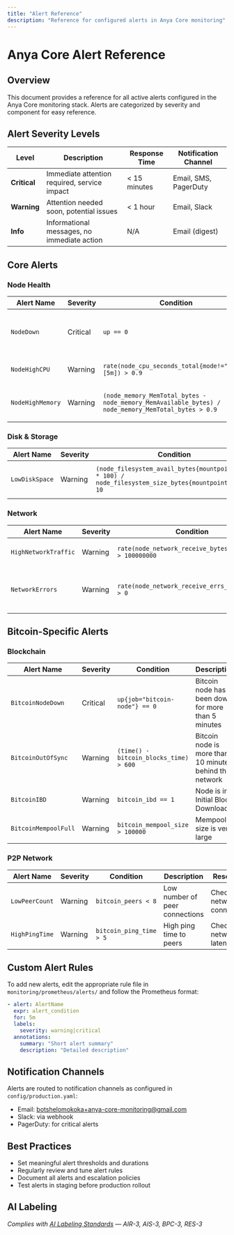 ```yaml
---
title: "Alert Reference"
description: "Reference for configured alerts in Anya Core monitoring"
---
```


# Anya Core Alert Reference

## Overview

This document provides a reference for all active alerts configured in the Anya Core monitoring stack. Alerts are categorized by severity and component for easy reference.

## Alert Severity Levels

| Level      | Description                                 | Response Time   | Notification Channel         |
|----------- |---------------------------------------------|-----------------|------------------------------|
| **Critical** | Immediate attention required, service impact | < 15 minutes    | Email, SMS, PagerDuty        |
| **Warning**  | Attention needed soon, potential issues      | < 1 hour        | Email, Slack                 |
| **Info**     | Informational messages, no immediate action  | N/A             | Email (digest)               |

## Core Alerts

### Node Health

| Alert Name      | Severity   | Condition                                                        | Description                        | Resolution                        |
|----------------|----------- |------------------------------------------------------------------|------------------------------------|------------------------------------|
| `NodeDown`     | Critical   | `up == 0`                                                        | Node is not responding to metrics collection | Check node status, restart if needed |
| `NodeHighCPU`  | Warning    | `rate(node_cpu_seconds_total{mode!="idle"}[5m]) > 0.9`          | CPU usage is very high             | Investigate high CPU processes      |
| `NodeHighMemory` | Warning  | `(node_memory_MemTotal_bytes - node_memory_MemAvailable_bytes) / node_memory_MemTotal_bytes > 0.9` | Memory usage is very high | Check for memory leaks, add more RAM |

### Disk & Storage

| Alert Name      | Severity   | Condition                                                        | Description                        | Resolution                        |
|----------------|----------- |------------------------------------------------------------------|------------------------------------|------------------------------------|
| `LowDiskSpace` | Warning    | `(node_filesystem_avail_bytes{mountpoint="/"} * 100) / node_filesystem_size_bytes{mountpoint="/"} < 10` | Disk space is running low | Clean up disk space or expand storage |

### Network

| Alert Name           | Severity   | Condition                                                        | Description                        | Resolution                        |
|---------------------|----------- |------------------------------------------------------------------|------------------------------------|------------------------------------|
| `HighNetworkTraffic`| Warning    | `rate(node_network_receive_bytes_total[5m]) > 100000000`         | High network receive rate          | Investigate traffic source         |
| `NetworkErrors`     | Warning    | `rate(node_network_receive_errs_total[5m]) > 0`                  | Network interface errors detected  | Check network hardware and connections |

## Bitcoin-Specific Alerts

### Blockchain

| Alert Name         | Severity   | Condition                                                        | Description                        | Resolution                        |
|-------------------|----------- |------------------------------------------------------------------|------------------------------------|------------------------------------|
| `BitcoinNodeDown` | Critical   | `up{job="bitcoin-node"} == 0`                                   | Bitcoin node has been down for more than 5 minutes | Check bitcoind status |
| `BitcoinOutOfSync`| Warning    | `(time() - bitcoin_blocks_time) > 600`                           | Bitcoin node is more than 10 minutes behind the network | Check sync status |
| `BitcoinIBD`      | Warning    | `bitcoin_ibd == 1`                                               | Node is in Initial Block Download  | Monitor progress                   |
| `BitcoinMempoolFull` | Warning | `bitcoin_mempool_size > 100000`                                  | Mempool size is very large         | Check for network congestion       |

### P2P Network

| Alert Name         | Severity   | Condition                                                        | Description                        | Resolution                        |
|-------------------|----------- |------------------------------------------------------------------|------------------------------------|------------------------------------|
| `LowPeerCount`    | Warning    | `bitcoin_peers < 8`                                              | Low number of peer connections     | Check network connectivity         |
| `HighPingTime`    | Warning    | `bitcoin_ping_time > 5`                                          | High ping time to peers            | Check network latency              |

## Custom Alert Rules

To add new alerts, edit the appropriate rule file in `monitoring/prometheus/alerts/` and follow the Prometheus format:

```yaml
- alert: AlertName
  expr: alert_condition
  for: 5m
  labels:
    severity: warning|critical
  annotations:
    summary: "Short alert summary"
    description: "Detailed description"
```


## Notification Channels

Alerts are routed to notification channels as configured in `config/production.yaml`:

- Email: <botshelomokoka+anya-core-monitoring@gmail.com>
- Slack: via webhook
- PagerDuty: for critical alerts

## Best Practices

- Set meaningful alert thresholds and durations
- Regularly review and tune alert rules
- Document all alerts and escalation policies
- Test alerts in staging before production rollout

## AI Labeling


*Complies with [AI Labeling Standards](../standards/AI_LABELING.md) — AIR-3, AIS-3, BPC-3, RES-3*

